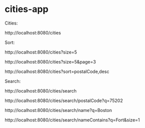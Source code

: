 # cities-app

Cities:

http://localhost:8080/cities


Sort:

http://localhost:8080/cities?size=5

http://localhost:8080/cities?size=5&page=3

http://localhost:8080/cities?sort=postalCode,desc


Search:

http://localhost:8080/cities/search

http://localhost:8080/cities/search/postalCode?q=75202

http://localhost:8080/cities/search/name?q=Boston

http://localhost:8080/cities/search/nameContains?q=Fort&size=1
